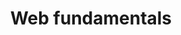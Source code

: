 ---
title: Web fundamentals
description: This will teach you the fundamentals on how the web works and create online content using HTML, CSS and JS.
preview: courses.jpg
lastmod: 2023-09-06T04:28:53.384Z
totalHours: 0
order: 6
isComingSoon: true
---